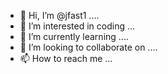 - 👋 Hi, I’m @jfast1 ....
- 👀 I’m interested in coding ...
- 🌱 I’m currently learning ....
- 💞️ I’m looking to collaborate on ....
- 📫 How to reach me ...

<!---
jfast1/jfast1 is a ✨ special ✨ repository because its `README.md` (this file) appears on your GitHub profile.
You can click the Preview link to take a look at your changes.
--->
